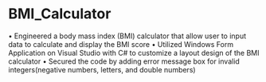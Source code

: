 # BMI_Calculator
•	Engineered a body mass index (BMI) calculator that allow user to input data to calculate and display the BMI score 
•	Utilized Windows Form Application on Visual Studio with C# to customize a layout design of the BMI calculator
•	Secured the code by adding error message box for invalid integers(negative numbers, letters, and double numbers)
